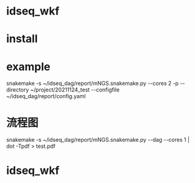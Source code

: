 # idseq_wkf

# install


# example
snakemake -s ~/idseq_dag/report/mNGS.snakemake.py --cores 2 -p --directory ~/project/20211124_test  --configfile ~/idseq_dag/report/config.yaml
# 流程图
snakemake -s ~/idseq_dag/report/mNGS.snakemake.py  --dag --cores 1 | dot -Tpdf > test.pdf
# idseq_wkf
